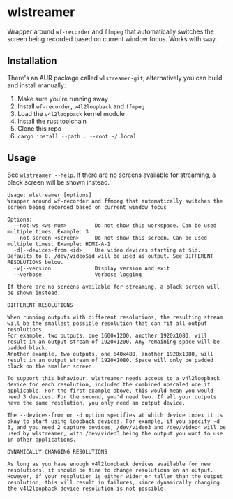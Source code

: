 # wlstreamer

Wrapper around `wf-recorder` and `ffmpeg` that automatically switches the screen being recorded based on current window focus. Works with `sway`.

## Installation

There's an AUR package called `wlstreamer-git`, alternatively you can build and install manually:

1. Make sure you're running sway
2. Install `wf-recorder`, `v4l2loopback` and `ffmpeg`
3. Load the `v4l2loopback` kernel module
4. Install the rust toolchain
5. Clone this repo
6. `cargo install --path . --root ~/.local`



## Usage

See `wlstreamer --help`. If there are no screens available for streaming, a black screen will be shown instead.

```
Usage: wlstreamer [options]
Wrapper around wf-recorder and ffmpeg that automatically switches the screen being recorded based on current window focus

Options:
  --not-ws <ws-num>         Do not show this workspace. Can be used multiple times. Example: 3
  --not-screen <screen>     Do not show this screen. Can be used multiple times. Example: HDMI-A-1
  -d|--devices-from <id>    Use video devices starting at $id. Defaults to 0. /dev/video$id will be used as output. See DIFFERENT RESOLUTIONS below.
  -v|--version              Display version and exit
  --verbose                 Verbose logging

If there are no screens available for streaming, a black screen will be shown instead.

DIFFERENT RESOLUTIONS

When running outputs with different resolutions, the resulting stream will be the smallest possible resolution that can fit all output resolutions.
For example, two outputs, one 1600x1200, another 1920x1080, will result in an output stream of 1920x1200. Any remaining space will be padded black.
Another example, two outputs, one 640x480, another 1920x1080, will result in an output stream of 1920x1080. Space will only be padded black on the smaller screen.

To support this behaviour, wlstreamer needs access to a v4l2loopback device for each resolution, included the combined upscaled one if applicable. For the first example above, this would mean you would need 3 devices. For the second, you'd need two. If all your outputs have the same resolution, you only need an output device.

The --devices-from or -d option specifies at which device index it is okay to start using loopback devices. For example, if you specify -d 3, and you need 2 capture devices, /dev/video3 and /dev/video4 will be used by wlstreamer, with /dev/video3 being the output you want to use in other applications.

DYNAMICALLY CHANGING RESOLUTIONS

As long as you have enough v4l2loopback devices available for new resolutions, it should be fine to change resolutions on an output.
However, if your resolution is either wider or taller than the output resolution, this will result in failures, since dynamically changing the v4l2loopback device resolution is not possible.
```
